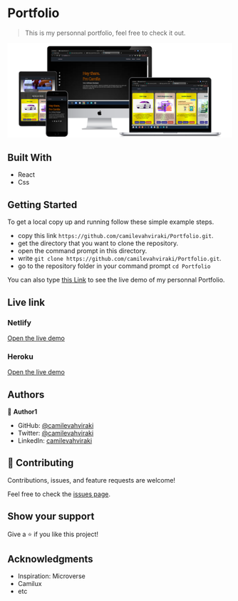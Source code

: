
 # Portfolio

> This is my personnal portfolio, feel free to check it out.

  ![](./src/images/all-devices-black(1).png)


## Built With

- React
- Css

 ## Getting Started

To get a local copy up and running follow these simple example steps.

- copy this link `https://github.com/camilevahviraki/Portfolio.git`.
- get the directory that you want to clone the repository.
- open the command prompt in this directory.
- write `git clone https://github.com/camilevahviraki/Portfolio.git`.
- go to the repository folder in your command prompt `cd Portfolio`

You can also type [this Link](https://camilevahviraki.github.io/Portfolio/) to see 
the live demo of my personnal Portfolio.

## Live link

### Netlify

[Open the live demo](https://portfolio-camile.netlify.app/)

### Heroku

[Open the live demo](https://portfolio-camile.herokuapp.com/)

## Authors

👤 **Author1**

- GitHub: [@camilevahviraki](https://github.com/camilevahviraki)
- Twitter: [@camilevahviraki](https://twitter.com/CamileVahviraki)
- LinkedIn: [camilevahviraki](https://www.linkedin.com/in/camile-vahviraki-8180a6232/)



## 🤝 Contributing

Contributions, issues, and feature requests are welcome!

Feel free to check the [issues page](../../issues/).

## Show your support

Give a ⭐️ if you like this project!

## Acknowledgments

- Inspiration: Microverse
- Camilux
- etc
